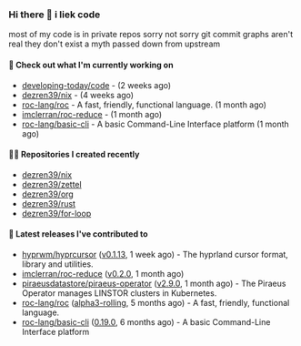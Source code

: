 ### Hi there 👋 i liek code
most of my code is in private repos sorry not sorry git commit graphs aren't real they don't exist a myth passed down from upstream

#### 👷 Check out what I'm currently working on

- [developing-today/code](https://github.com/developing-today/code) -  (2 weeks ago)
- [dezren39/nix](https://github.com/dezren39/nix) -  (4 weeks ago)
- [roc-lang/roc](https://github.com/roc-lang/roc) - A fast, friendly, functional language. (1 month ago)
- [imclerran/roc-reduce](https://github.com/imclerran/roc-reduce) -  (1 month ago)
- [roc-lang/basic-cli](https://github.com/roc-lang/basic-cli) - A basic Command-Line Interface platform (1 month ago)

#### 👨‍💻 Repositories I created recently

- [dezren39/nix](https://github.com/dezren39/nix)
- [dezren39/zettel](https://github.com/dezren39/zettel)
- [dezren39/org](https://github.com/dezren39/org)
- [dezren39/rust](https://github.com/dezren39/rust)
- [dezren39/for-loop](https://github.com/dezren39/for-loop)

#### 🚀 Latest releases I've contributed to

- [hyprwm/hyprcursor](https://github.com/hyprwm/hyprcursor) ([v0.1.13](https://github.com/hyprwm/hyprcursor/releases/tag/v0.1.13), 1 week ago) - The hyprland cursor format, library and utilities.
- [imclerran/roc-reduce](https://github.com/imclerran/roc-reduce) ([v0.2.0](https://github.com/imclerran/roc-reduce/releases/tag/v0.2.0), 1 month ago)
- [piraeusdatastore/piraeus-operator](https://github.com/piraeusdatastore/piraeus-operator) ([v2.9.0](https://github.com/piraeusdatastore/piraeus-operator/releases/tag/v2.9.0), 1 month ago) - The Piraeus Operator manages LINSTOR clusters in Kubernetes.
- [roc-lang/roc](https://github.com/roc-lang/roc) ([alpha3-rolling](https://github.com/roc-lang/roc/releases/tag/alpha3-rolling), 5 months ago) - A fast, friendly, functional language.
- [roc-lang/basic-cli](https://github.com/roc-lang/basic-cli) ([0.19.0](https://github.com/roc-lang/basic-cli/releases/tag/0.19.0), 6 months ago) - A basic Command-Line Interface platform
